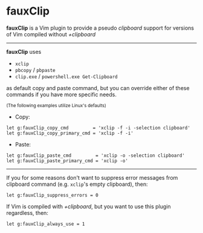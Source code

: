 fauxClip
=============

**fauxClip** is a Vim plugin to provide a pseudo _clipboard_ support for
versions of Vim compiled without _+clipboard_

---

**fauxClip** uses

* `xclip`
* `pbcopy` / `pbpaste`
* `clip.exe` / `powershell.exe Get-Clipboard`

as default copy and paste command, but you can
override either of these commands if you have more specific needs.

<sub>(The following examples utilize Linux's defaults)</sub>

* Copy:
``` vim
let g:fauxClip_copy_cmd         = 'xclip -f -i -selection clipboard'
let g:fauxClip_copy_primary_cmd = 'xclip -f -i'
```
* Paste:
``` vim
let g:fauxClip_paste_cmd         = 'xclip -o -selection clipboard'
let g:fauxClip_paste_primary_cmd = 'xclip -o'
```

---

If you for some reasons don't want to suppress error messages from clipboard
command (e.g. `xclip`'s empty clipboard), then:
```vim
let g:fauxClip_suppress_errors = 0
```

If Vim is compiled with _+clipboard_, but you want to use this plugin regardless, then:
```vim
let g:fauxClip_always_use = 1
```
